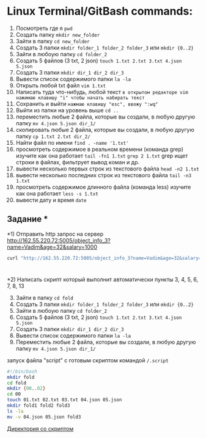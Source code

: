 # Linux Terminal/GitBash commands:

1) Посмотреть где я `pwd`
2) Создать папку `mkdir new_folder`
3) Зайти в папку `cd new_folder`
4) Создать 3 папки `mkdir folder_1 folder_2 folder_3` или `mkdir {0..2}`
5) Зайти в любоую папку `cd folder_2`
6) Создать 5 файлов (3 txt, 2 json) `touch 1.txt 2.txt 3.txt 4.json 5.json`
7) Создать 3 папки `mkdir dir_1 dir_2 dir_3`
8) Вывести список содержимого папки `la -la`
9) Открыть любой txt файл `vim 1.txt`
10) Написать туда что-нибудь, любой текст `в открытом редакторе vim нажимаю клавишу "i" чтобы начать набирать текст`
11) Сохранить и выйти `нажмаю клавишу "esc", ввожу ":wq"`
12) Выйти из папки на уровень выше `cd ..`  
13) переместить любые 2 файла, которые вы создали, в любую другую папку `mv 4.json 5.json dir_1/`
14) скопировать любые 2 файла, которые вы создали, в любую другую папку `cp 1.txt 2.txt dir_2/`
15) Найти файл по имени `find . -name '1.txt'`
16) просмотреть содержимое в реальном времени (команда grep) изучите как она работает  `tail -fn1 1.txt` `grep 2 1.txt` grep ищет строки в файлах, фильтрует вывод коман и др.
17) вывести несколько первых строк из текстового файла `head -n2 1.txt`
18) вывести несколько последних строк из текстового файла `tail -n3 1.txt`
19) просмотреть содержимое длинного файла (команда less) изучите как она работает `less -s 1.txt` 
20) вывести дату и время `date` 

## Задание *
*1) Отправить http запрос на сервер http://162.55.220.72:5005/object_info_3?name=Vadim&age=32&salary=1000  
```sh
curl "http://162.55.220.72:5005/object_info_3?name=Vadim&age=32&salary=1000"
```
#
*2) Написать скрипт который выполнит автоматически пункты 3, 4, 5, 6, 7, 8, 13 
  
3) Зайти в папку `cd fold`
4) Создать 3 папки `mkdir folder_1 folder_2 folder_3` или `mkdir {0..2}`  
5) Зайти в любоую папку `cd folder_2`  
6) Создать 5 файлов (3 txt, 2 json) `touch 1.txt 2.txt 3.txt 4.json 5.json`  
7) Создать 3 папки `mkdir dir_1 dir_2 dir_3`  
8) Вывести список содержимого папки `la -la`  
13) Переместить любые 2 файла, которые вы создали, в любую другую папку `mv 4.json 5.json dir_1/` 
   
запуск файла "script" с готовым скриптом командой `/.script`
```sh
#!/bin/bash  
mkdir fold
cd fold   
mkdir {00..02}  
cd 00  
touch 01.txt 02.txt 03.txt 04.json 05.json  
mkdir fold1 fold2 fold3  
ls -la  
mv -v 04.json 05.json fold3  
```
[Директория со скриптом](https://github.com/Pavlik1100/theory_and_practice_on_the_course/tree/main/script)
